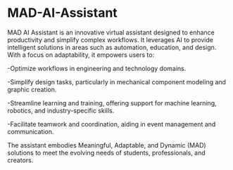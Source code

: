 # MAD-AI-Assistant

MAD AI Assistant is an innovative virtual assistant designed to enhance productivity and simplify complex workflows. It leverages AI to provide intelligent solutions in areas such as automation, education, and design. With a focus on adaptability, it empowers users to:

-Optimize workflows in engineering and technology domains.

-Simplify design tasks, particularly in mechanical component modeling and graphic creation.

-Streamline learning and training, offering support for machine learning, robotics, and industry-specific skills.

-Facilitate teamwork and coordination, aiding in event management and communication.

The assistant embodies Meaningful, Adaptable, and Dynamic (MAD) solutions to meet the evolving needs of students, professionals, and creators.
